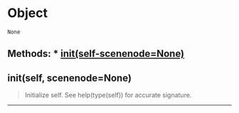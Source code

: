 # Object 
 ```
 None 
```
## Methods: * [__init__(self-scenenode=None)](/#__init__self-scenenode=None) 
## __init__(self, scenenode=None) 

  

 > Initialize self.  See help(type(self)) for accurate signature. 

--- 